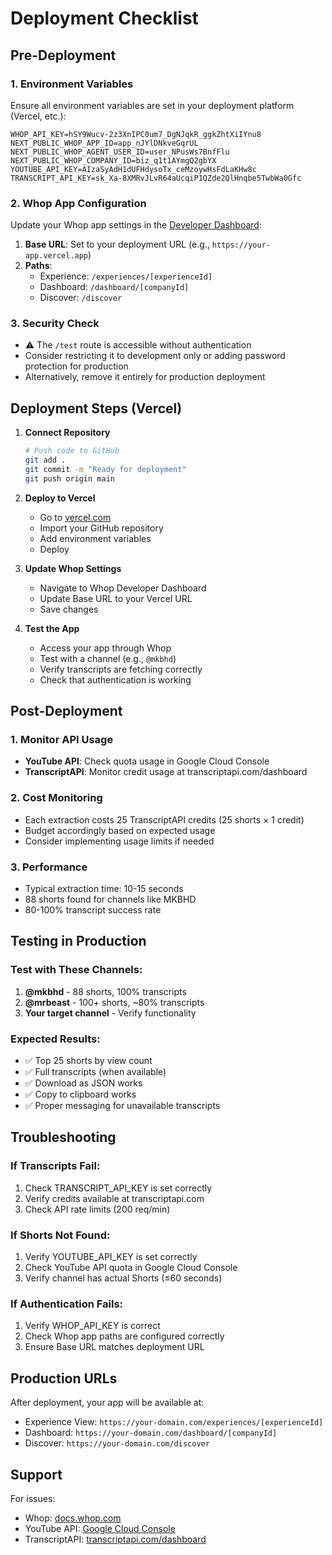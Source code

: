 # Deployment Checklist

## Pre-Deployment

### 1. Environment Variables
Ensure all environment variables are set in your deployment platform (Vercel, etc.):

```env
WHOP_API_KEY=hSY9Wucv-2z3XnIPC0um7_DgNJqkR_ggkZhtXiIYnu8
NEXT_PUBLIC_WHOP_APP_ID=app_nJYlDNkveGqrUL
NEXT_PUBLIC_WHOP_AGENT_USER_ID=user_NPusWs7BnfFlu
NEXT_PUBLIC_WHOP_COMPANY_ID=biz_q1t1AYmgQ2gbYX
YOUTUBE_API_KEY=AIzaSyAdH1dUFHdysoTx_ceMzoywHsFdLaKHw8c
TRANSCRIPT_API_KEY=sk_Xa-8XMRvJLvR64aUcqiP1QZde2QlHnqbe5TwbWa0Gfc
```

### 2. Whop App Configuration
Update your Whop app settings in the [Developer Dashboard](https://whop.com/dashboard/developer/):

1. **Base URL**: Set to your deployment URL (e.g., `https://your-app.vercel.app`)
2. **Paths**:
   - Experience: `/experiences/[experienceId]`
   - Dashboard: `/dashboard/[companyId]`
   - Discover: `/discover`

### 3. Security Check
- ⚠️ The `/test` route is accessible without authentication
- Consider restricting it to development only or adding password protection for production
- Alternatively, remove it entirely for production deployment

## Deployment Steps (Vercel)

1. **Connect Repository**
   ```bash
   # Push code to GitHub
   git add .
   git commit -m "Ready for deployment"
   git push origin main
   ```

2. **Deploy to Vercel**
   - Go to [vercel.com](https://vercel.com)
   - Import your GitHub repository
   - Add environment variables
   - Deploy

3. **Update Whop Settings**
   - Navigate to Whop Developer Dashboard
   - Update Base URL to your Vercel URL
   - Save changes

4. **Test the App**
   - Access your app through Whop
   - Test with a channel (e.g., `@mkbhd`)
   - Verify transcripts are fetching correctly
   - Check that authentication is working

## Post-Deployment

### 1. Monitor API Usage
- **YouTube API**: Check quota usage in Google Cloud Console
- **TranscriptAPI**: Monitor credit usage at transcriptapi.com/dashboard

### 2. Cost Monitoring
- Each extraction costs 25 TranscriptAPI credits (25 shorts × 1 credit)
- Budget accordingly based on expected usage
- Consider implementing usage limits if needed

### 3. Performance
- Typical extraction time: 10-15 seconds
- 88 shorts found for channels like MKBHD
- 80-100% transcript success rate

## Testing in Production

### Test with These Channels:
1. **@mkbhd** - 88 shorts, 100% transcripts
2. **@mrbeast** - 100+ shorts, ~80% transcripts
3. **Your target channel** - Verify functionality

### Expected Results:
- ✅ Top 25 shorts by view count
- ✅ Full transcripts (when available)
- ✅ Download as JSON works
- ✅ Copy to clipboard works
- ✅ Proper messaging for unavailable transcripts

## Troubleshooting

### If Transcripts Fail:
1. Check TRANSCRIPT_API_KEY is set correctly
2. Verify credits available at transcriptapi.com
3. Check API rate limits (200 req/min)

### If Shorts Not Found:
1. Verify YOUTUBE_API_KEY is set correctly
2. Check YouTube API quota in Google Cloud Console
3. Verify channel has actual Shorts (≤60 seconds)

### If Authentication Fails:
1. Verify WHOP_API_KEY is correct
2. Check Whop app paths are configured correctly
3. Ensure Base URL matches deployment URL

## Production URLs

After deployment, your app will be available at:
- Experience View: `https://your-domain.com/experiences/[experienceId]`
- Dashboard: `https://your-domain.com/dashboard/[companyId]`
- Discover: `https://your-domain.com/discover`

## Support

For issues:
- Whop: [docs.whop.com](https://docs.whop.com)
- YouTube API: [Google Cloud Console](https://console.cloud.google.com)
- TranscriptAPI: [transcriptapi.com/dashboard](https://transcriptapi.com/dashboard)

